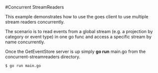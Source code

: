 #Concurrent StreamReaders

This example demonstrates how to use the goes client to use multiple stream readers concurrently.

The scenario is to read events from a global stream (e.g. a projection by category or event type) in one go func
and access a specific stream by name concurrently.

Once the GetEventStore server is up simply **go run** main.go from the concurrent-streamreaders directory.

```
$ go run main.go
```

